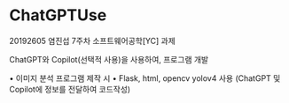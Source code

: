 # ChatGPTUse

20192605 염진섭 7주차 소프트웨어공학[YC] 과제

ChatGPT와 Copilot(선택적 사용)을 사용하여, 프로그램 개발

• 이미지 분석 프로그램 제작 시
• Flask, html, opencv yolov4 사용 (ChatGPT 및 Copilot에 정보를 전달하여 코드작성)
